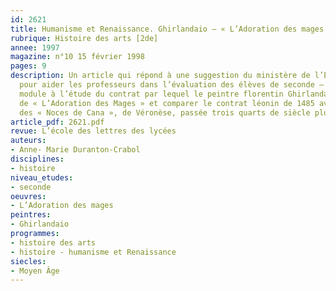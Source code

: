 ```yaml
---
id: 2621
title: Humanisme et Renaissance. Ghirlandaio – « L’Adoration des mages » 
rubrique: Histoire des arts [2de]
annee: 1997
magazine: n°10 15 février 1998
pages: 9
description: Un article qui répond à une suggestion du ministère de l’Éducation nationale
  pour aider les professeurs dans l’évaluation des élèves de seconde – consacrer un
  module à l’étude du contrat par lequel le peintre florentin Ghirlandaio reçut commande
  de « L’Adoration des Mages » et comparer le contrat léonin de 1485 avec la commande
  des « Noces de Cana », de Véronèse, passée trois quarts de siècle plus tard.
article_pdf: 2621.pdf
revue: L’école des lettres des lycées
auteurs:
- Anne- Marie Duranton-Crabol
disciplines:
- histoire
niveau_etudes:
- seconde
oeuvres:
- L’Adoration des mages
peintres:
- Ghirlandaio
programmes:
- histoire des arts
- histoire - humanisme et Renaissance
siecles:
- Moyen Âge
---
```

